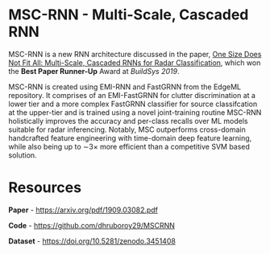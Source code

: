 MSC-RNN - Multi-Scale, Cascaded RNN
==========

MSC-RNN is a new RNN architecture discussed in the paper,
[One Size Does Not Fit All: Multi-Scale, Cascaded RNNs for Radar Classification](https://arxiv.org/abs/1909.03082), 
which won the **Best Paper Runner-Up** Award at *BuildSys 2019*.

MSC-RNN is created using EMI-RNN and FastGRNN from the EdgeML repository. 
It comprises of an EMI-FastGRNN for clutter discrimination at a lower tier and a more complex FastGRNN 
classifier for source classifcation at the upper-tier and is trained using a novel joint-training routine
MSC-RNN holistically improves the accuracy and per-class recalls over ML models suitable for radar inferencing. 
Notably, MSC outperforms cross-domain handcrafted feature engineering with time-domain deep feature learning, 
while also being up to ∼3× more efficient than a competitive SVM based solution.

# Resources

**Paper** - https://arxiv.org/pdf/1909.03082.pdf

**Code** - https://github.com/dhruboroy29/MSCRNN

**Dataset** - https://doi.org/10.5281/zenodo.3451408
